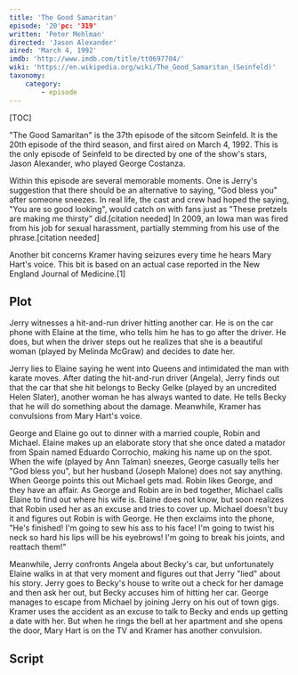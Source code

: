 ```yaml
---
title: 'The Good Samaritan'
episode: '20'pc: '319'
written: 'Peter Mehlman'
directed: 'Jason Alexander'
aired: 'March 4, 1992'
imdb: 'http://www.imdb.com/title/tt0697704/'
wiki: 'https://en.wikipedia.org/wiki/The_Good_Samaritan_(Seinfeld)'
taxonomy:
    category:
        - episode
---
```


[TOC]

"The Good Samaritan" is the 37th episode of the sitcom Seinfeld. It is the 20th episode of the third season, and first aired on March 4, 1992. This is the only episode of Seinfeld to be directed by one of the show's stars, Jason Alexander, who played George Costanza.

Within this episode are several memorable moments. One is Jerry's suggestion that there should be an alternative to saying, "God bless you" after someone sneezes. In real life, the cast and crew had hoped the saying, "You are so good looking", would catch on with fans just as "These pretzels are making me thirsty" did.[citation needed] In 2009, an Iowa man was fired from his job for sexual harassment, partially stemming from his use of the phrase.[citation needed]

Another bit concerns Kramer having seizures every time he hears Mary Hart's voice. This bit is based on an actual case reported in the New England Journal of Medicine.[1]

## Plot

Jerry witnesses a hit-and-run driver hitting another car. He is on the car phone with Elaine at the time, who tells him he has to go after the driver. He does, but when the driver steps out he realizes that she is a beautiful woman (played by Melinda McGraw) and decides to date her.

Jerry lies to Elaine saying he went into Queens and intimidated the man with karate moves. After dating the hit-and-run driver (Angela), Jerry finds out that the car that she hit belongs to Becky Gelke (played by an uncredited Helen Slater), another woman he has always wanted to date. He tells Becky that he will do something about the damage. Meanwhile, Kramer has convulsions from Mary Hart's voice.

George and Elaine go out to dinner with a married couple, Robin and Michael. Elaine makes up an elaborate story that she once dated a matador from Spain named Eduardo Corrochio, making his name up on the spot. When the wife (played by Ann Talman) sneezes, George casually tells her "God bless you", but her husband (Joseph Malone) does not say anything. When George points this out Michael gets mad. Robin likes George, and they have an affair. As George and Robin are in bed together, Michael calls Elaine to find out where his wife is. Elaine does not know, but soon realizes that Robin used her as an excuse and tries to cover up. Michael doesn't buy it and figures out Robin is with George. He then exclaims into the phone, "He's finished! I'm going to sew his ass to his face! I'm going to twist his neck so hard his lips will be his eyebrows! I'm going to break his joints, and reattach them!"

Meanwhile, Jerry confronts Angela about Becky's car, but unfortunately Elaine walks in at that very moment and figures out that Jerry "lied" about his story. Jerry goes to Becky's house to write out a check for her damage and then ask her out, but Becky accuses him of hitting her car. George manages to escape from Michael by joining Jerry on his out of town gigs. Kramer uses the accident as an excuse to talk to Becky and ends up getting a date with her. But when he rings the bell at her apartment and she opens the door, Mary Hart is on the TV and Kramer has another convulsion.

## Script
